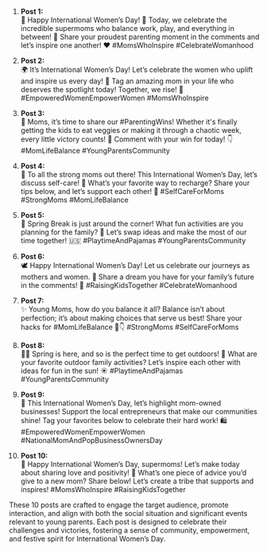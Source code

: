 1. **Post 1:**  
🌸 Happy International Women’s Day! 🌸 Today, we celebrate the incredible supermoms who balance work, play, and everything in between! 🌟 Share your proudest parenting moment in the comments and let’s inspire one another! ❤️ #MomsWhoInspire #CelebrateWomanhood

2. **Post 2:**  
🌍 It’s International Women’s Day! Let’s celebrate the women who uplift and inspire us every day! 🎉 Tag an amazing mom in your life who deserves the spotlight today! Together, we rise! 💪 #EmpoweredWomenEmpowerWomen #MomsWhoInspire

3. **Post 3:**  
🚀 Moms, it’s time to share our #ParentingWins! Whether it's finally getting the kids to eat veggies or making it through a chaotic week, every little victory counts! 🎉 Comment with your win for today! 👇 #MomLifeBalance #YoungParentsCommunity

4. **Post 4:**  
🌸 To all the strong moms out there! This International Women’s Day, let’s discuss self-care! 💖 What’s your favorite way to recharge? Share your tips below, and let’s support each other! 🛁 #SelfCareForMoms #StrongMoms #MomLifeBalance

5. **Post 5:**  
🌈 Spring Break is just around the corner! What fun activities are you planning for the family? 🌟 Let’s swap ideas and make the most of our time together! 🇺🇸 #PlaytimeAndPajamas #YoungParentsCommunity

6. **Post 6:**  
🕊️ Happy International Women’s Day! Let us celebrate our journeys as mothers and women. 🌟 Share a dream you have for your family’s future in the comments! 💖 #RaisingKidsTogether #CelebrateWomanhood

7. **Post 7:**  
✨ Young Moms, how do you balance it all? Balance isn’t about perfection; it’s about making choices that serve us best! Share your hacks for #MomLifeBalance 💪👇 #StrongMoms #SelfCareForMoms

8. **Post 8:**  
👩‍👧 Spring is here, and so is the perfect time to get outdoors! 🌼 What are your favorite outdoor family activities? Let’s inspire each other with ideas for fun in the sun! ☀️ #PlaytimeAndPajamas #YoungParentsCommunity

9. **Post 9:**  
🌟 This International Women’s Day, let’s highlight mom-owned businesses! Support the local entrepreneurs that make our communities shine! Tag your favorites below to celebrate their hard work! 🛍️ #EmpoweredWomenEmpowerWomen #NationalMomAndPopBusinessOwnersDay

10. **Post 10:**  
💛 Happy International Women’s Day, supermoms! Let’s make today about sharing love and positivity! 💌 What’s one piece of advice you’d give to a new mom? Share below! Let’s create a tribe that supports and inspires! #MomsWhoInspire #RaisingKidsTogether 

These 10 posts are crafted to engage the target audience, promote interaction, and align with both the social situation and significant events relevant to young parents. Each post is designed to celebrate their challenges and victories, fostering a sense of community, empowerment, and festive spirit for International Women’s Day.